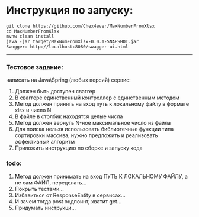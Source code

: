 # Инструкция по запуску:

    git clone https://github.com/Chex4ever/MaxNumberFromXlsx
    cd MaxNumberFromXlsx
    mvnw clean install
    java -jar target/MaxNumFromXlsx-0.0.1-SNAPSHOT.jar
    Swagger: http://localhost:8080/swagger-ui.html

---

### Тестовое задание:
написать на Java\Spring (любых версий) сервис:
1. Должен быть доступен сваггер
2. В сваггере единственный контроллер с единственным методом
3. Метод должен принять на вход путь к локальному файлу в формате xlsx и число N
4. В файле в столбик находятся целые числа
5. Метод должен вернуть N-ное максимальное число из файла
6. Для поиска нельзя использовать библиотечные функции типа сортировки массива, нужно предложить и реализовать
   эффективный алгоритм
7. Приложить инструкцию по сборке и запуску кода




### todo:
1. Метод должен принимать на вход ПУТЬ К ЛОКАЛЬНОМУ ФАЙЛУ, а не сам ФАЙЛ, переделать...
2. Покрыть тестами...
3. Избавиться от ResponseEntity в сервисах...
4. И зачем тогда post эндпоинт, хватит get...
5. Придумать инструкци...
